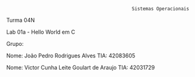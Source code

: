 			                                      Sistemas Operacionais 

Turma 04N

Lab 01a - Hello World em C

Grupo:

Nome: João Pedro Rodrigues Alves
TIA: 42083605

Nome: Victor Cunha Leite Goulart de Araujo
TIA: 42031729
